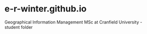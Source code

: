 # e-r-winter.github.io
Geographical Information Management MSc at Cranfield University - student folder
